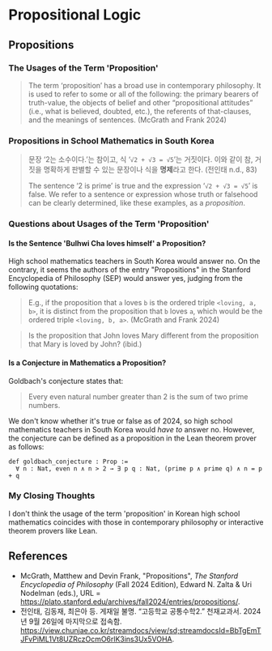 # Propositional Logic

## Propositions

### The Usages of the Term 'Proposition'

> The term ‘proposition’ has a broad use in contemporary philosophy. It is used
> to refer to some or all of the following: the primary bearers of truth-value,
> the objects of belief and other “propositional attitudes” (i.e., what is
> believed, doubted, etc.), the referents of that-clauses, and the meanings of
> sentences. (McGrath and Frank 2024)

### Propositions in School Mathematics in South Korea

> 문장 ‘2는 소수이다.’는 참이고, 식 ‘`√2 + √3 = √5`’는 거짓이다. 이와 같이 참,
> 거짓을 명확하게 판별할 수 있는 문장이나 식을 **명제**라고 한다. (전인태 n.d.,
> 83)
>
> The sentence ‘2 is prime’ is true and the expression ‘`√2 + √3 = √5`’ is
> false. We refer to a sentence or expression whose truth or falsehood can be
> clearly determined, like these examples, as a *proposition*.

### Questions about Usages of the Term 'Proposition'

#### Is the Sentence 'Bulhwi Cha loves himself' a Proposition?

High school mathematics teachers in South Korea would answer no. On the
contrary, it seems the authors of the entry "Propositions" in the Stanford
Encyclopedia of Philosophy (SEP) would answer yes, judging from the following
quotations:

> E.g., if the proposition that `a` loves `b` is the ordered triple `<loving, a,
> b>`,
> it is distinct from the proposition that `b` loves `a`, which would be the ordered
> triple `<loving, b, a>`. (McGrath and Frank 2024)

> Is the proposition that John loves Mary different from the proposition that
> Mary is loved by John? (ibid.)

#### Is a Conjecture in Mathematics a Proposition?

Goldbach's conjecture states that:

> Every even natural number greater than 2 is the sum of two prime numbers.

We don't know whether it's true or false as of 2024, so high school mathematics
teachers in South Korea would *have to* answer no. However, the conjecture can
be defined as a proposition in the Lean theorem prover as follows:

```lean
def goldbach_conjecture : Prop :=
  ∀ n : Nat, even n ∧ n > 2 → ∃ p q : Nat, (prime p ∧ prime q) ∧ n = p + q
```

### My Closing Thoughts

I don't think the usage of the term 'proposition' in Korean high school
mathematics coincides with those in contemporary philosophy or interactive
theorem provers like Lean.

## References

* McGrath, Matthew and Devin Frank, "Propositions", *The Stanford Encyclopedia
  of Philosophy* (Fall 2024 Edition), Edward N. Zalta & Uri Nodelman (eds.), URL
  = <https://plato.stanford.edu/archives/fall2024/entries/propositions/>.
* 전인태, 김동재, 최은아 등. 게재일 불명. “고등학교 공통수학2.” 천재교과서. 2024년 9월 26일에
  마지막으로 접속함.
  <https://view.chunjae.co.kr/streamdocs/view/sd;streamdocsId=BbTgEmTJFvPiML1Vt8UZRczOcmO6rlK3ins3Ux5VOHA>.
